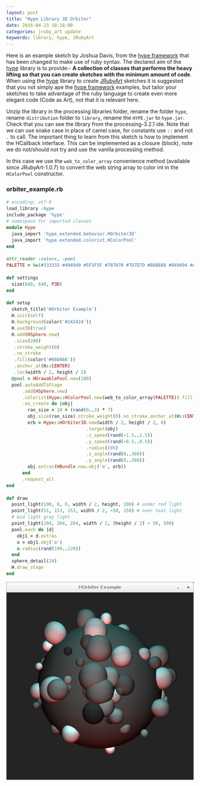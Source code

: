 ```yaml
---
layout: post
title: "Hype Library 3D Orbiter"
date: 2016-04-23 18:18:00
categories: jruby_art update
keywords: library, hype, JRubyArt
---
```


Here is an example sketch by Joshua Davis, from the [hype framework][hype_framework] that has been changed to make use of ruby syntax.
The declared aim of the [hype][hype_library] library is to provide:-
__A collection of classes that performs the heavy lifting so that you can create sketches with the minimum amount of code__. When using the [hype][hype_library] library to create [JRubyArt][jruby_art] sketches it is suggested that you not simply ape the [hype framework][hype_framework] examples, but tailor your sketches to take advantage of the ruby language to create even more elegant code (Code as Art), not that it is relevant here. 

Unzip the library in the processing libraries folder, rename the folder `hype`, rename `distribution` folder to `library`, rename the `HYPE.jar` to `hype.jar`. Check that you can see the library from the processing-3.2.1 ide. Note that we can use snake case in place of camel case, for constants use `::` and not `.` to call. The important thing to learn from this sketch is how to implement the HCallback interface. This can be implemented as a closure (block), note we do not/should not try and use the vanilla processing method. 

In this case we use the `web_to_color_array` convenience method (available since JRubyArt-1.0.7) to convert the web string array to color int in the `HColorPool` constructor.  

### orbiter_example.rb ###

```ruby
# encoding: utf-8
load_library :hype
include_package 'hype'
# namespace for imported classes
module Hype
  java_import 'hype.extended.behavior.HOrbiter3D'
  java_import 'hype.extended.colorist.HColorPool'
end

attr_reader :colors, :pool
PALETTE = %w(#333333 #494949 #5F5F5F #707070 #7D7D7D #888888 #949494 #A2A2A2 #B1B1B1 #C3C3C3 #D6D6D6 #EBEBEB #FFFFFF).freeze

def settings
  size(640, 640, P3D)
end

def setup
  sketch_title('HOrbiter Example')
  H.init(self)
  H.background(color('#242424'))
  H.use3D(true)
  H.add(HSphere.new)
   .size(200)
   .stroke_weight(0)
   .no_stroke
   .fill(color('#666666'))
   .anchor_at(H::CENTER)
   .loc(width / 2, height / 2)
  @pool = HDrawablePool.new(100)
  pool.autoAddToStage
      .add(HSphere.new)
      .colorist(Hype::HColorPool.new(web_to_color_array(PALETTE)).fill_only)
      .on_create do |obj|
        ran_size = 10 + (rand(0..3) * 7)
        obj.size(ran_size).stroke_weight(0).no_stroke.anchor_at(H::CENTER)
        orb = Hype::HOrbiter3D.new(width / 2, height / 2, 0)
                              .target(obj)
                              .z_speed(rand(-1.5..1.5))
                              .y_speed(rand(-0.5..0.5))
                              .radius(195)
                              .z_angle(rand(0..360))
                              .y_angle(rand(0..360))
        obj.extras(HBundle.new.obj('o', orb))
      end
      .request_all
end

def draw
  point_light(100, 0, 0, width / 2, height, 200) # under red light
  point_light(51, 153, 153, width / 2, -50, 150) # over teal light
  # mid light gray light
  point_light(204, 204, 204, width / 2, (height / 2) - 50, 500)
  pool.each do |d|
    obj1 = d.extras
    o = obj1.obj('o')
    o.radius(rand(190..220))
  end
  sphere_detail(20)
  H.draw_stage
end

```


<img src="/assets/orbiter.png" />

[jruby_art]:https://ruby-processing.github.io/JRubyArt/
[hype_library]:https://github.com/hype/HYPE_Processing
[hype_framework]:http://www.hypeframework.org/
